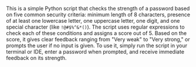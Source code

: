 This is a simple Python script that checks the strength of a password based on five common security criteria: minimum length of 8 characters, presence of at least one lowercase letter, one uppercase letter, one digit, and one special character (like `!@#$%^&*()`). The script uses regular expressions to check each of these conditions and assigns a score out of 5. Based on the score, it gives clear feedback ranging from "Very weak" to "Very strong," or prompts the user if no input is given. To use it, simply run the script in your terminal or IDE, enter a password when prompted, and receive immediate feedback on its strength.
